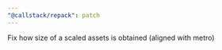 ```yaml
---
"@callstack/repack": patch
---
```


Fix how size of a scaled assets is obtained (aligned with metro)
